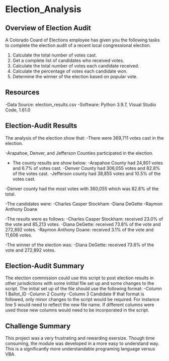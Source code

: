 # Election_Analysis
## Overview of Election Audit

A Colorado Coard of Elections employee has given you the following tasks to complete the election audit of a recent local congressional election. 

1. Calculate the total number of votes cast. 
2. Get a complete list of candidates who received votes. 
3. Calculate the total number of votes each candidate received. 
4. Calculate the percentage of votes each candidate won. 
5. Determine the winner of the election based on popular vote. 

## Resources

-Data Source: election_results.csv
-Software: Python 3.9.7, Visual Studio Code, 1.61.0

## Election-Audit Results

The analysis of the election show that:
-There were 369,711 votes cast in the election.

-Arapahoe, Denver, and Jefferson Counties participated in the election.
- The county results are show below:
  -Arapahoe County had 24,801 votes and 6.7% of votes cast.
  -Denver County had 306,055 votes and 82.8% of the votes cast.
  -Jefferson county had 38,855 votes and 10.5% of the votes cast.

-Denver county had the most votes with 360,055 which was 82.8% of the total.

-The candidates were:
  -Charles Casper Stockham
  -Diana DeGette
  -Raymon Anthony Doane
  
 -The results were as follows:
  -Charles Casper Stockham: received 23.0% of the vote and 85,213 votes.
  -Diana DeGette: received 73.8% of the vote and 272,892 votes.
  -Raymon Anthony Doane: received 3.1% of the vote and 11,606 votes.
  
 -The winner of the election was:
  -Diana DeGette: received 73.8% of the vote and 272,892 votes.
  
## Election-Audit Summary

The election commission could use this script to post election results in other jurisdictions with some initital file set up and some changes to the script.
The initial set up of the file should use the following format:
 -Column 1 Ballot_ID
 -Column 2 County
 -Column 3 Candidate
If that format is followed, only minor changes to the script would be required. For instance line 5 would need to reflect the new file name. If different columns were used those new columns would need to be incorporated in the script.
## Challenge Summary
This project was a very frustrating and rewarding exersize. Though time consuming, the module was developed in a more easy to understand way. This is a significantly more understandable programing language versus VBA. 
